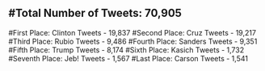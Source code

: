 #Total Number of Tweets: 70,905 
---
#First Place: Clinton Tweets - 19,837
#Second Place: Cruz Tweets - 19,217
#Third Place: Rubio Tweets - 9,486
#Fourth Place: Sanders Tweets - 9,351
#Fifth Place: Trump Tweets - 8,174
#Sixth Place: Kasich Tweets - 1,732
#Seventh Place: Jeb! Tweets - 1,567
#Last Place: Carson Tweets - 1,541
